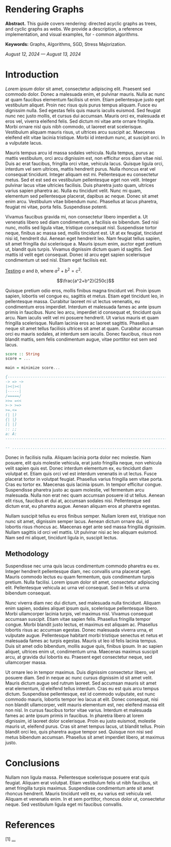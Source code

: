 # Rendering Graphs

**Abstract.** This guide covers rendering: directed acyclic graphs as trees, and cyclic graphs as webs. We provide a description, a reference implementation, and visual examples, for - common algorithms.

**Keywords:** Graphs, Algorithms, SGD, Stress Majorization.

_August 12, 2024 — August 13, 2024_

# Introduction

_Lorem ipsum_ dolor sit amet, consectetur adipiscing elit. Praesent sed commodo dolor. Donec a malesuada enim, et pulvinar mauris. Nulla ac nunc at quam faucibus elementum facilisis ut enim. Etiam pellentesque justo eget vestibulum aliquet. Proin nec risus quis purus tempus aliquam. Fusce eu dignissim nulla. Sed egestas felis quis mauris iaculis euismod. Sed feugiat nunc nec justo mollis, et cursus dui accumsan. Mauris orci ex, malesuada et eros vel, viverra eleifend felis. Sed dictum mi vitae ante ornare fringilla. Morbi ornare nisl quis nibh commodo, ut laoreet erat scelerisque. Vestibulum aliquam mauris risus, ut ultrices arcu suscipit ac. Maecenas eleifend elit vitae lacinia tristique. Morbi id interdum nunc, at suscipit orci. In a vulputate lacus.

Mauris tempus arcu id massa sodales vehicula. Nulla tempus, purus ac mattis vestibulum, orci arcu dignissim est, non efficitur eros diam vitae nisl. Duis ac erat faucibus, fringilla orci vitae, vehicula lacus. Quisque ligula orci, interdum vel sem ultrices, mattis hendrerit purus. Nulla rhoncus erat vel consequat tincidunt. Integer aliquam est mi. Pellentesque eu consectetur metus. Sed et est sed ex vestibulum pellentesque eget non velit. Integer pulvinar lacus vitae ultricies facilisis. Duis pharetra justo quam, ultrices varius sapien pharetra ac. Nulla eu tincidunt velit. Nunc mi quam, elementum sed pellentesque placerat, dapibus ac neque. Donec sit amet enim arcu. Vestibulum vitae bibendum nunc. Phasellus at lacus pharetra, feugiat mi vitae, porta felis. Suspendisse potenti.

Vivamus faucibus gravida mi, non consectetur libero imperdiet a. Ut venenatis libero sed diam condimentum, a facilisis ex bibendum. Sed nisi nunc, mollis sed ligula vitae, tristique consequat nisl. Suspendisse tortor neque, finibus ac massa sed, mollis tincidunt est. Ut at ex feugiat, tincidunt nisi id, hendrerit dui. Aenean eget hendrerit leo. Nam feugiat tellus sapien, sit amet fringilla dui scelerisque a. Mauris ipsum enim, auctor eget pretium ut, blandit quis turpis. Vivamus dignissim dictum quam id sagittis. Sed mattis id velit eget consequat. Donec id arcu eget sapien scelerisque condimentum ut sed nisl. Etiam eget facilisis est.

[Testing](index.md) $a$ and $b$, where $a^2+b^2=c^2$.

$$\frac{a^2+b^2}{250c}$$

Quisque pretium odio eros, mollis finibus magna tincidunt vel. Proin ipsum sapien, lobortis vel congue eu, sagittis et metus. Etiam eget tincidunt leo, in pellentesque massa. Curabitur laoreet mi ut lectus venenatis, eu condimentum eros imperdiet. Interdum et malesuada fames ac ante ipsum primis in faucibus. Nunc leo arcu, imperdiet id consequat et, tincidunt quis arcu. Nam iaculis velit vel mi posuere hendrerit. Ut varius mauris et quam fringilla scelerisque. Nullam lacinia eros ac laoreet sagittis. Phasellus a neque sit amet tellus facilisis ultrices sit amet at quam. Curabitur accumsan orci eu mauris sodales, at interdum sem iaculis. Donec faucibus, risus non blandit mattis, sem felis condimentum augue, vitae porttitor est sem sed lacus.

```haskell src=/app/test.hs
score :: String
score = ...

main = minimize score...

{------------------------------------------------------------------------------
-> => ~>
|><|><|
|-----|
/=====/
>>= =<<
>-> >=>
>=.<=
(| |)
{| |}
[| |]
:: ;;
a: A:
------------------------------------------------------------------------------}

-- ......................................................................................................................................... --
```

Donec in facilisis nulla. Aliquam lacinia porta dolor nec molestie. Nam posuere, elit quis molestie vehicula, erat justo fringilla neque, non vehicula velit sapien quis est. Donec interdum elementum ex, eu tincidunt diam volutpat et. Etiam quis orci vel est interdum venenatis in ut lectus. Fusce placerat tortor in volutpat feugiat. Phasellus varius fringilla sem vitae porta. Cras eu tortor ex. Maecenas quis lacinia ipsum. In tempor efficitur congue. Suspendisse pharetra justo ac quam molestie, vel fermentum arcu malesuada. Nulla non erat nec quam accumsan posuere id ut tellus. Aenean elit risus, faucibus et dui at, accumsan sodales nisi. Pellentesque sed dictum erat, eu pharetra augue. Aenean aliquam eros at pharetra egestas.

Nullam suscipit tellus eu eros finibus semper. Nullam lorem est, tristique non nunc sit amet, dignissim semper lacus. Aenean dictum ornare dui, id lobortis risus rhoncus ac. Maecenas eget ante sed massa fringilla dignissim. Nullam sagittis id orci vel mattis. Ut pulvinar nisi ac leo aliquam euismod. Nam sed mi aliquet, tincidunt ligula in, suscipit lectus.

## Methodology

Suspendisse nec urna quis lacus condimentum commodo pharetra eu ex. Integer hendrerit pellentesque diam, nec convallis urna placerat eget. Mauris commodo lectus eu quam fermentum, quis condimentum turpis pretium. Nulla facilisi. Lorem ipsum dolor sit amet, consectetur adipiscing elit. Pellentesque vehicula ac urna vel consequat. Sed in felis ut urna bibendum consequat.

Nunc viverra diam nec dui dictum, sed malesuada nulla tincidunt. Aliquam enim sapien, sodales aliquet ipsum quis, scelerisque pellentesque libero. Morbi ullamcorper lacinia turpis, vel maximus nisl. Vivamus consequat accumsan suscipit. Etiam vitae sapien felis. Phasellus fringilla tempor congue. Morbi blandit justo lectus, et maximus est aliquam ac. Phasellus lobortis risus ac accumsan egestas. Donec malesuada viverra urna, et vulputate augue. Pellentesque habitant morbi tristique senectus et netus et malesuada fames ac turpis egestas. Mauris ut leo id felis lacinia tempus. Duis sit amet odio bibendum, mollis augue quis, finibus ipsum. In ac sapien aliquet, ultrices enim ut, condimentum urna. Maecenas maximus suscipit arcu, at gravida dui lobortis eu. Praesent eget consectetur neque, sed ullamcorper massa.

Ut ornare leo in tempor maximus. Duis dignissim consectetur libero, vel posuere diam. Sed in neque ac nunc cursus dignissim id sit amet velit. Mauris dictum augue sed rutrum laoreet. Sed accumsan mauris sit amet erat elementum, id eleifend tellus interdum. Cras eu est quis arcu tempus dictum. Suspendisse pellentesque, est id commodo vulputate, est nunc commodo mauris, lobortis tempor leo lacus at elit. Donec consequat, nisi non blandit ullamcorper, velit mauris elementum est, nec eleifend massa elit non nisl. In cursus faucibus tortor vitae varius. Interdum et malesuada fames ac ante ipsum primis in faucibus. In pharetra libero at lorem dignissim, id laoreet dolor scelerisque. Proin eu justo euismod, molestie mauris ut, eleifend purus. Cras sit amet tempus lacus, ut blandit tellus. Proin blandit orci leo, quis pharetra augue tempor sed. Quisque non nisi sed metus bibendum accumsan. Phasellus sit amet imperdiet libero, at maximus justo.

# Conclusions

Nullam non ligula massa. Pellentesque scelerisque posuere erat quis feugiat. Aliquam erat volutpat. Etiam vestibulum felis ut nibh faucibus, sit amet fringilla turpis maximus. Suspendisse condimentum ante sit amet rhoncus hendrerit. Mauris tincidunt velit ex, eu varius est vehicula vel. Aliquam et venenatis enim. In et sem porttitor, rhoncus dolor ut, consectetur neque. Sed vestibulum ligula eget mi faucibus convallis.

# References

[1] [...](.md)